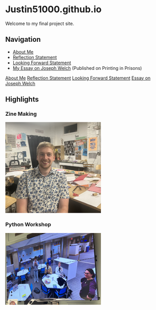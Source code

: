 # Justin51000.github.io
Welcome to my final project site.

## Navigation
- [About Me](aboutme.html)
- [Reflection Statement](statement.html)
- [Looking Forward Statement](lookingforward.html)
- [My Essay on Joseph Welch](https://printinginprisons.org/blog/sewardj/) (Published on Printing in Prisons)

<a href="aboutme.html" class="button">About Me</a>
<a href="statement.html" class="button">Reflection Statement</a>
<a href="lookingforward.html" class="button">Looking Forward Statement</a>
<a href="https://printinginprisons.org/blog/sewardj/" class="button">Essay on Joseph Welch</a>

## Highlights
### Zine Making
<img src="IMG_2508.jpg" alt="Zine Making" width="300" />

### Python Workshop
<img src="IMG_2971.jpg" alt="Python Workshop" width="300" />
